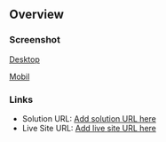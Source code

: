 ## Overview
### Screenshot

[Desktop](./screenshot-1.png)

[Mobil](./screenshot-2.png)
### Links

- Solution URL: [Add solution URL here](https://your-solution-url.com)
- Live Site URL: [Add live site URL here](https://your-live-site-url.com)
